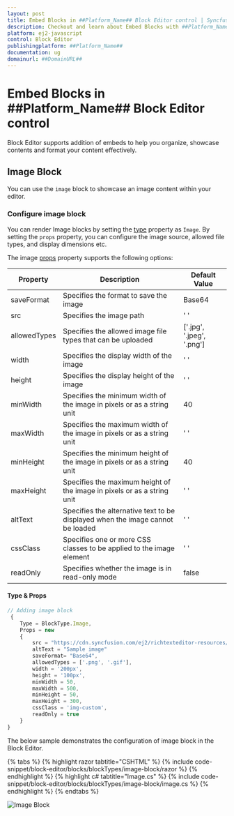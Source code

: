 ```yaml
---
layout: post
title: Embed Blocks in ##Platform_Name## Block Editor control | Syncfusion
description: Checkout and learn about Embed Blocks with ##Platform_Name## Block Editor control of Syncfusion Essential JS 2 and more.
platform: ej2-javascript
control: Block Editor
publishingplatform: ##Platform_Name##
documentation: ug
domainurl: ##DomainURL##
---
```


# Embed Blocks in ##Platform_Name## Block Editor control

Block Editor supports addition of embeds to help you organize, showcase contents and format your content effectively.

## Image Block

You can use the `image` block to showcase an image content within your editor.

### Configure image block

You can render Image blocks by setting the [type](../api/blockeditor/blockModel/#type) property as `Image`. By setting the `props` property, you can configure the image source, allowed file types, and display dimensions etc.

The image [props](../api/blockeditor/blockModel/) property supports the following options:

| Property | Description | Default Value |
|----------|-------------|---------------|
| saveFormat | Specifies the format to save the image | Base64 |
| src | Specifies the image path | ' '|
| allowedTypes | Specifies the allowed image file types that can be uploaded | ['.jpg', '.jpeg', '.png'] |
| width | Specifies the display width of the image | ' ' |
| height | Specifies the display height of the image | ' '|
| minWidth | Specifies the minimum width of the image in pixels or as a string unit | 40|
| maxWidth | Specifies the maximum width of the image in pixels or as a string unit | ' '|
| minHeight | Specifies the minimum height of the image in pixels or as a string unit | 40|
| maxHeight | Specifies the maximum height of the image in pixels or as a string unit | ' '|
| altText | Specifies the alternative text to be displayed when the image cannot be loaded | ' '|
| cssClass | Specifies one or more CSS classes to be applied to the image element | ' ' |
| readOnly | Specifies whether the image is in read-only mode | false


#### Type & Props

```typescript
// Adding image block
 {
    Type = BlockType.Image,
    Props = new
    {
        src = "https://cdn.syncfusion.com/ej2/richtexteditor-resources/RTE-Overview.png",
        altText = "Sample image"       
        saveFormat= "Base64",
        allowedTypes = ['.png', '.gif'],
        width = '200px',
        height = '100px',
        minWidth = 50,
        maxWidth = 500,
        minHeight = 50,
        maxHeight = 300,
        cssClass = 'img-custom',
        readOnly = true
    }
}
```

The below sample demonstrates the configuration of image block in the Block Editor.

{% tabs %}
{% highlight razor tabtitle="CSHTML" %}
{% include code-snippet/block-editor/blocks/blockTypes/image-block/razor %}
{% endhighlight %}
{% highlight c# tabtitle="Image.cs" %}
{% include code-snippet/block-editor/blocks/blockTypes/image-block/image.cs %}
{% endhighlight %}
{% endtabs %}

![Image Block](images/block-image.png)